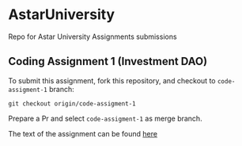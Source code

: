 # AstarUniversity
Repo for Astar University Assignments submissions

## Coding Assignment 1 (Investment DAO)

To submit this assignment, fork this repository, and checkout to `code-assigment-1` branch:

`git checkout origin/code-assigment-1`

Prepare a Pr and select `code-assigment-1` as merge branch.

The text of the assignment can be found [here](https://github.com/swankyhub/Investment-dao)
